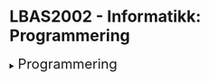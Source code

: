 # LBAS2002 - Informatikk: Programmering
<details><summary><font size="5">Programmering</font></summary>
<blockquote><font size="5"><a href='https://www.ntnu.no/studier/emner/LBAS2002'>Introduksjon til Python</a></font></blockquote>
<details><summary><font size="5">Leksjoner</font></summary>
<details><summary><font size="5">--Leksjon 1</font></summary>
<details><summary><font size="5">----Introduksjon</font></summary>
<details><summary><font size="5">------Motivasjon</font></summary>
<blockquote><font size="5">------<a href=http://www.vg.no>Programmering er gøy</a></font></blockquote>
</details>
<details><summary><font size="5">------Litt historikk</font></summary>
<blockquote><font size="5">------<a href=>Startet for lenge lenge siden</a></font></blockquote>
</details>
<details><summary><font size="5">------Komme i gang</font></summary>
<details><summary><font size="5">--------Jupyter Notebook</font></summary>
<blockquote><font size="5">--------<a href='lecture1/notes/1_intro_til_jupyter.ipynb'>Introduksjon til Jupyter Notebook</a></font></blockquote>
</details>
<details><summary><font size="5">--------Visual Studio Code</font></summary>
<blockquote><font size="5">--------VSCode er enda mer gøy</font></blockquote>
</details>
</details>
</details>
<details><summary><font size="5">----Variabler og datatyper</font></summary>
<details><summary><font size="5">------Variabler</font></summary>
<blockquote><font size="5">------<a href='lecture1/notes/2_variabler.ipynb'>Enkle datatyper</a></font></blockquote>
</details>
<details><summary><font size="5">------Datatyper</font></summary>
<blockquote><font size="5">------<a href='lecture1/notes/3_tall_og_type_konvertering.ipynb'>Tall og type konvertering</a></font></blockquote>
</details>
</details>
</details>
<details><summary><font size="5">--Leksjon 2</font></summary>
<details><summary><font size="5">----Logiske uttrykk</font></summary>
<blockquote><font size="5">----</font></blockquote>
</details>
<details><summary><font size="5">----Valg</font></summary>
<details><summary><font size="5">------if-setning</font></summary>
<blockquote><font size="5">------</font></blockquote>
</details>
<details><summary><font size="5">------if-else-setning</font></summary>
<blockquote><font size="5">------</font></blockquote>
</details>
<details><summary><font size="5">------if-elif-setning</font></summary>
<blockquote><font size="5">------</font></blockquote>
</details>
</details>
</details>
<details><summary><font size="5">--Leksjon 3</font></summary>
<details><summary><font size="5">----Løkker</font></summary>
<details><summary><font size="5">------For-løkke</font></summary>
<blockquote><font size="5">------</font></blockquote>
</details>
<details><summary><font size="5">------While-løkke</font></summary>
<blockquote><font size="5">------</font></blockquote>
</details>
</details>
</details>
<details><summary><font size="5">--Leksjon 4</font></summary>
<details><summary><font size="5">----Sammensatte datatyper</font></summary>
<details><summary><font size="5">------Lister</font></summary>
<blockquote><font size="5">------</font></blockquote>
</details>
<details><summary><font size="5">------Tupler</font></summary>
<blockquote><font size="5">------</font></blockquote>
</details>
<details><summary><font size="5">------Set</font></summary>
<blockquote><font size="5">------</font></blockquote>
</details>
<details><summary><font size="5">------Dictionaries</font></summary>
<blockquote><font size="5">------</font></blockquote>
</details>
</details>
</details>
<details><summary><font size="5">--Leksjon 5</font></summary>
<details><summary><font size="5">----Filbehandling</font></summary>
<details><summary><font size="5">------Lesing fra fil</font></summary>
<blockquote><font size="5">------</font></blockquote>
</details>
<details><summary><font size="5">------Skriving til fil</font></summary>
<blockquote><font size="5">------</font></blockquote>
</details>
</details>
<details><summary><font size="5">----Unntakshåndtering</font></summary>
<blockquote><font size="5">----</font></blockquote>
</details>
<details><summary><font size="5">----Programmering mot databaser</font></summary>
<blockquote><font size="5">----</font></blockquote>
</details>
</details>
<details><summary><font size="5">--Leksjon 6</font></summary>
<details><summary><font size="5">----Object Orientert Programmering</font></summary>
<blockquote><font size="5">----Introduksjon</font></blockquote>
</details>
</details>
